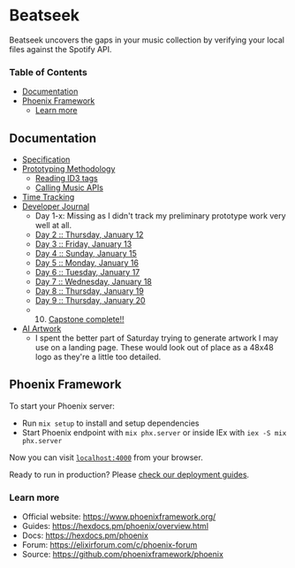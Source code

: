 # Beatseek

Beatseek uncovers the gaps in your music collection by verifying your local files against the Spotify API.

### Table of Contents

* [Documentation](#documentation)
* [Phoenix Framework](#phoenix-framework)
    * [Learn more](#learn-more)

## Documentation

* [Specification](documentation/specification.md)
* [Prototyping Methodology](documentation/prototype.md)
    * [Reading ID3 tags](documentation/livebooks/discography_prototype_id3.livemd)
    * [Calling Music APIs](documentation/livebooks/discography_prototype_api.livemd)
* [Time Tracking](documentation/timetracking.md)
* [Developer Journal](documentation/journal/index.md)
    * Day 1-x: Missing as I didn't track my preliminary prototype work very well at all.
    * [Day 2 :: Thursday, January 12](documentation/journal/day02.md)
    * [Day 3 :: Friday, January 13](documentation/journal/day03.md)
    * [Day 4 :: Sunday, January 15](documentation/journal/day04.md)
    * [Day 5 :: Monday, January 16](documentation/journal/day05.md)
    * [Day 6 :: Tuesday, January 17](documentation/journal/day06.md)
    * [Day 7 :: Wednesday, January 18](documentation/journal/day07.md)
    * [Day 8 :: Thursday, January 19](documentation/journal/day08.md)
    * [Day 9 :: Thursday, January 20](documentation/day09.md)
    * 10. [Capstone complete!!](documentation/cohort-retrospective.md)
* [AI Artwork](documentation/artwork/index.md)
    * I spent the better part of Saturday trying to generate artwork I may use on a landing page. These would look out of place as a 48x48 logo as they're a little too detailed.

## Phoenix Framework

To start your Phoenix server:

* Run `mix setup` to install and setup dependencies
* Start Phoenix endpoint with `mix phx.server` or inside IEx with `iex -S mix phx.server`

Now you can visit [`localhost:4000`](http://localhost:4000) from your browser.

Ready to run in production? Please [check our deployment guides](https://hexdocs.pm/phoenix/deployment.html).

### Learn more

* Official website: https://www.phoenixframework.org/
* Guides: https://hexdocs.pm/phoenix/overview.html
* Docs: https://hexdocs.pm/phoenix
* Forum: https://elixirforum.com/c/phoenix-forum
* Source: https://github.com/phoenixframework/phoenix
